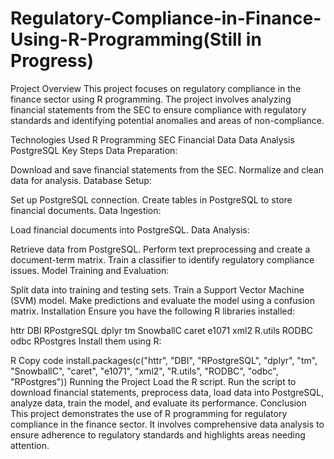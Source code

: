 # Regulatory-Compliance-in-Finance-Using-R-Programming(Still in Progress)

Project Overview
This project focuses on regulatory compliance in the finance sector using R programming. The project involves analyzing financial statements from the SEC to ensure compliance with regulatory standards and identifying potential anomalies and areas of non-compliance.

Technologies Used
R Programming
SEC Financial Data
Data Analysis
PostgreSQL
Key Steps
Data Preparation:

Download and save financial statements from the SEC.
Normalize and clean data for analysis.
Database Setup:

Set up PostgreSQL connection.
Create tables in PostgreSQL to store financial documents.
Data Ingestion:

Load financial documents into PostgreSQL.
Data Analysis:

Retrieve data from PostgreSQL.
Perform text preprocessing and create a document-term matrix.
Train a classifier to identify regulatory compliance issues.
Model Training and Evaluation:

Split data into training and testing sets.
Train a Support Vector Machine (SVM) model.
Make predictions and evaluate the model using a confusion matrix.
Installation
Ensure you have the following R libraries installed:

httr
DBI
RPostgreSQL
dplyr
tm
SnowballC
caret
e1071
xml2
R.utils
RODBC
odbc
RPostgres
Install them using R:

R
Copy code
install.packages(c("httr", "DBI", "RPostgreSQL", "dplyr", "tm", "SnowballC", "caret", "e1071", "xml2", "R.utils", "RODBC", "odbc", "RPostgres"))
Running the Project
Load the R script.
Run the script to download financial statements, preprocess data, load data into PostgreSQL, analyze data, train the model, and evaluate its performance.
Conclusion
This project demonstrates the use of R programming for regulatory compliance in the finance sector. It involves comprehensive data analysis to ensure adherence to regulatory standards and highlights areas needing attention.
